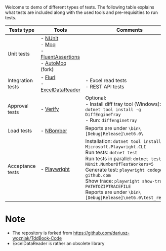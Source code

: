 Welcome to demo of different types of tests. The following table explains what tests are included along with the used tools and pre-requisities to run tests.

| Tests type |  Tools  | Comments  |
|---|---|---|
|  Unit tests | - [NUnit](https://nunit.org/)<br/>- [Moq](https://github.com/moq/moq4)<br />- [FluentAssertions](https://fluentassertions.com/)<br />- [AutoMoq](https://github.com/dariusz-wozniak/AutoMoq) (fork)   |   |
|  Integration tests |  - [Flurl](https://flurl.dev/)<br />- [ExcelDataReader](https://github.com/ExcelDataReader/ExcelDataReader) |  - Excel read tests<br />- REST API tests |
| Approval tests  | - [Verify](https://github.com/VerifyTests/Verify)  |   Optional:<br />- Install diff tray tool (Windows): `dotnet tool install -g DiffEngineTray`<br />- Run: `diffenginetray`
| Load tests | - [NBomber](https://nbomber.com/) | Reports are under `\bin\[Debug\|Release]\net6.0\`
| Acceptance tests | - [Playwright](https://playwright.dev/) | Installation: `dotnet tool install -g Microsoft.Playwright.CLI`<br />Run tests: `dotnet test`<br />Run tests in parallel: `dotnet test -- NUnit.NumberOfTestWorkers=5`<br />Generate test: `playwright codegen github.com`<br />Show trace: `playwright show-trace PATHTOZIPTRACEFILE`<br />Reports are under `\bin\[Debug\|Release]\net6.0\test_reports`

# Note
- The repository is forked from https://github.com/dariusz-wozniak/TddBook-Code
- ExcelDataReader is rather an obsolete library

